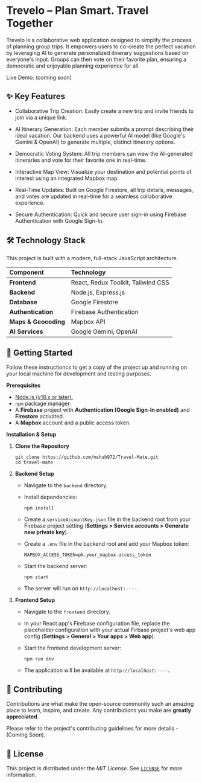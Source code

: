 # Trevelo – Plan Smart. Travel Together
Trevelo is a collaborative web application designed to simplify the process of planning group trips. It empowers users to co-create the perfect vacation by leveraging AI to generate personalized itinerary suggestions based on everyone's input. Groups can then vote on their favorite plan, ensuring a democratic and enjoyable planning experience for all.

Live Demo: (coming soon)

## ✨ Key Features
- Collaborative Trip Creation: Easily create a new trip and invite friends to join via a unique link.

- AI Itinerary Generation: Each member submits a prompt describing their ideal vacation. Our backend uses a powerful AI model (like Google's Gemini & OpenAI) to generate multiple, distinct itinerary options.

- Democratic Voting System: All trip members can view the AI-generated itineraries and vote for their favorite one in real-time.

- Interactive Map View: Visualize your destination and potential points of interest using an integrated Mapbox map.

- Real-Time Updates: Built on Google Firestore, all trip details, messages, and votes are updated in real-time for a seamless collaborative experience.

- Secure Authentication: Quick and secure user sign-in using Firebase Authentication with Google Sign-In.

## 🛠️ Technology Stack
This project is built with a modern, full-stack JavaScript architecture.
<table>
  <theader>
    <td><b>Component</b></td>
    <td><b>Technology</b></td>
  </theader>
  <tbody>
    <tr>
      <td><b>Frontend</b></td>
      <td>React, Redux Toolkit, Tailwind CSS</td>
    </tr>
    <tr>
      <td><b>Backend</b></td>
      <td>Node.js, Express.js</td>
    </tr>
    <tr>
      <td><b>Database</b></td>
      <td>Google Firestore</td>
    </tr>
    <tr>
      <td><b>Authentication</b></td>
      <td>Firebase Authentication</td>
    </tr>
    <tr>
      <td><b>Maps & Geocoding</b></td>
      <td>Mapbox API</td>
    </tr>
    <tr>
      <td><b>AI Services</td>
      <td>Google Gemini, OpenAI</td>
    </tr>
  </tbody>
</table>


## 🚀 Getting Started
Follow these instructioncs to get a copy of the project up and running on your local machine for development and testing purposes.

<b>Prerequisites</b>
- <a href="https://nodejs.org/en/" target="_blank">Node.js (v18.x or later).</a>
- `npm` package manager.
- A <b>Firebase</b> project with <b>Authentication (Google Sign-In enabled)</b> and <b>Firestore</b> activated.
- A <b>Mapbox</b> account and a public access token.

<b>Installation & Setup</b>
1. <b>Clone the Repository</b>

    ```
    git clone https://github.com/mshah972/Travel-Mate.git
    cd travel-mate
    ```

2. <b>Backend Setup</b>
    - Navigate to the `backend` directory.
    - Install dependencies:

       ```
       npm install
       ```
    - Create a `serviceAccountKey.json` file in the backend root from your Firebase project setting (<b>Settings > Service accounts > Generate new private key</b>).
    - Create a `.env` file in the backend root and add your Mapbox token:

      ```
      MAPBOX_ACCESS_TOKEN=pk.your_mapbox-access_token
      ```
    - Start the backend server:

      ```
      npm start
      ```
    - The server will run on `http://localhost:----`.

3. <b>Frontend Setup</b>
    - Navigate to the `frontend` directory.
    - In your React app's Firebase configuration file, replace the placeholder configuration with your actual Firbase project's web app config (<b>Settings > General > Your apps > Web app</b>).
    - Start the frontend development server:

      ```
      npm run dev
      ```
    - The application will be available at `http://localhost:----`.


## 🤝 Contributing
Contributions are what make the open-source community such an amazing place to learn, inspire, and create. Any contributions you make are <b>greatly appreciated</b>.

Please refer to the project's contributing guidelines for more details - (Coming Soon).

## 📄 License
This project is distributed under the <i>MIT License</i>. See <a href="https://github.com/mshah972/Travel-Mate?tab=MIT-1-ov-file#" target="_blank">`LICENSE`</a> for more information.
          
